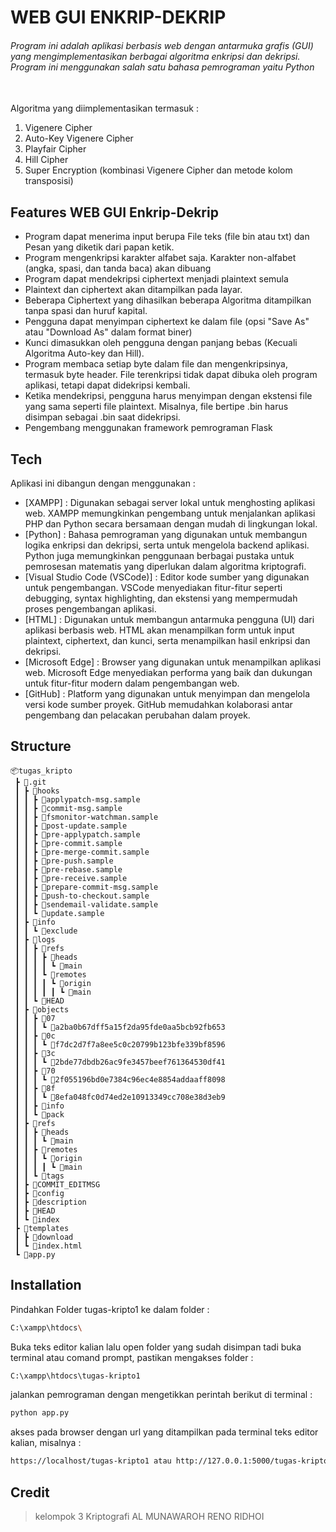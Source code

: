 # WEB GUI ENKRIP-DEKRIP
###### Program ini adalah aplikasi berbasis web dengan antarmuka grafis (GUI) yang mengimplementasikan berbagai algoritma enkripsi dan dekripsi. Program ini menggunakan salah satu bahasa pemrograman yaitu Python
\
Algoritma yang diimplementasikan termasuk :
1. Vigenere Cipher
2. Auto-Key Vigenere Cipher
3. Playfair Cipher
4. Hill Cipher
5. Super Encryption (kombinasi Vigenere Cipher dan metode kolom transposisi)


## Features WEB GUI Enkrip-Dekrip

- Program dapat menerima input berupa File teks (file bin atau txt) dan Pesan yang diketik dari papan ketik.
- Program mengenkripsi karakter alfabet saja. Karakter non-alfabet (angka, spasi, dan tanda baca) akan dibuang
- Program dapat mendekripsi ciphertext menjadi plaintext semula
- Plaintext dan ciphertext akan ditampilkan pada layar.
- Beberapa Ciphertext yang dihasilkan beberapa Algoritma ditampilkan tanpa spasi dan huruf kapital.
- Pengguna dapat menyimpan ciphertext ke dalam file (opsi "Save As" atau "Download As" dalam format biner)
- Kunci dimasukkan oleh pengguna dengan panjang bebas (Kecuali Algoritma Auto-key dan Hill).
- Program membaca setiap byte dalam file dan mengenkripsinya, termasuk byte header. File terenkripsi tidak dapat dibuka oleh program aplikasi, tetapi dapat didekripsi kembali.
- Ketika mendekripsi, pengguna harus menyimpan dengan ekstensi file yang sama seperti file plaintext. Misalnya, file bertipe .bin harus disimpan sebagai .bin saat didekripsi.
- Pengembang menggunakan framework pemrograman Flask


## Tech

Aplikasi ini dibangun dengan menggunakan :
- [XAMPP] : Digunakan sebagai server lokal untuk menghosting aplikasi web. XAMPP memungkinkan pengembang untuk menjalankan aplikasi PHP dan Python secara bersamaan dengan mudah di lingkungan lokal.
- [Python] : Bahasa pemrograman yang digunakan untuk membangun logika enkripsi dan dekripsi, serta untuk mengelola backend aplikasi. Python juga memungkinkan penggunaan berbagai pustaka untuk pemrosesan matematis yang diperlukan dalam algoritma kriptografi.
- [Visual Studio Code (VSCode)] : Editor kode sumber yang digunakan untuk pengembangan. VSCode menyediakan fitur-fitur seperti debugging, syntax highlighting, dan ekstensi yang mempermudah proses pengembangan aplikasi.
- [HTML] : Digunakan untuk membangun antarmuka pengguna (UI) dari aplikasi berbasis web. HTML akan menampilkan form untuk input plaintext, ciphertext, dan kunci, serta menampilkan hasil enkripsi dan dekripsi.
- [Microsoft Edge] : Browser yang digunakan untuk menampilkan aplikasi web. Microsoft Edge menyediakan performa yang baik dan dukungan untuk fitur-fitur modern dalam pengembangan web.
- [GitHub] : Platform yang digunakan untuk menyimpan dan mengelola versi kode sumber proyek. GitHub memudahkan kolaborasi antar pengembang dan pelacakan perubahan dalam proyek.

## Structure
```
📦tugas_kripto
 ┣ 📂.git
 ┃ ┣ 📂hooks
 ┃ ┃ ┣ 📜applypatch-msg.sample
 ┃ ┃ ┣ 📜commit-msg.sample
 ┃ ┃ ┣ 📜fsmonitor-watchman.sample
 ┃ ┃ ┣ 📜post-update.sample
 ┃ ┃ ┣ 📜pre-applypatch.sample
 ┃ ┃ ┣ 📜pre-commit.sample
 ┃ ┃ ┣ 📜pre-merge-commit.sample
 ┃ ┃ ┣ 📜pre-push.sample
 ┃ ┃ ┣ 📜pre-rebase.sample
 ┃ ┃ ┣ 📜pre-receive.sample
 ┃ ┃ ┣ 📜prepare-commit-msg.sample
 ┃ ┃ ┣ 📜push-to-checkout.sample
 ┃ ┃ ┣ 📜sendemail-validate.sample
 ┃ ┃ ┗ 📜update.sample
 ┃ ┣ 📂info
 ┃ ┃ ┗ 📜exclude
 ┃ ┣ 📂logs
 ┃ ┃ ┣ 📂refs
 ┃ ┃ ┃ ┣ 📂heads
 ┃ ┃ ┃ ┃ ┗ 📜main
 ┃ ┃ ┃ ┗ 📂remotes
 ┃ ┃ ┃ ┃ ┗ 📂origin
 ┃ ┃ ┃ ┃ ┃ ┗ 📜main
 ┃ ┃ ┗ 📜HEAD
 ┃ ┣ 📂objects
 ┃ ┃ ┣ 📂07
 ┃ ┃ ┃ ┗ 📜a2ba0b67dff5a15f2da95fde0aa5bcb92fb653
 ┃ ┃ ┣ 📂0c
 ┃ ┃ ┃ ┗ 📜f7dc2d7f7a8ee5c0c20799b123bfe339bf8596
 ┃ ┃ ┣ 📂3c
 ┃ ┃ ┃ ┗ 📜2bde77dbdb26ac9fe3457beef761364530df41
 ┃ ┃ ┣ 📂70
 ┃ ┃ ┃ ┗ 📜2f055196bd0e7384c96ec4e8854addaaff8098
 ┃ ┃ ┣ 📂8f
 ┃ ┃ ┃ ┗ 📜8efa048fc0d74ed2e10913349cc708e38d3eb9
 ┃ ┃ ┣ 📂info
 ┃ ┃ ┗ 📂pack
 ┃ ┣ 📂refs
 ┃ ┃ ┣ 📂heads
 ┃ ┃ ┃ ┗ 📜main
 ┃ ┃ ┣ 📂remotes
 ┃ ┃ ┃ ┗ 📂origin
 ┃ ┃ ┃ ┃ ┗ 📜main
 ┃ ┃ ┗ 📂tags
 ┃ ┣ 📜COMMIT_EDITMSG
 ┃ ┣ 📜config
 ┃ ┣ 📜description
 ┃ ┣ 📜HEAD
 ┃ ┗ 📜index
 ┣ 📂templates
 ┃ ┣ 📂download
 ┃ ┗ 📜index.html
 ┗ 📜app.py
```
## Installation
Pindahkan Folder tugas-kripto1 ke dalam folder :
```sh
C:\xampp\htdocs\
```
Buka teks editor kalian lalu open folder yang sudah disimpan tadi
buka terminal atau comand prompt, pastikan mengakses folder :
```sh
C:\xampp\htdocs\tugas-kripto1
```
jalankan pemrograman dengan mengetikkan perintah berikut di terminal :
```sh
python app.py
```
akses pada browser dengan url yang ditampilkan pada terminal teks editor kalian, misalnya :
```sh
https://localhost/tugas-kripto1 atau http://127.0.0.1:5000/tugas-kripto1
```

## Credit
> kelompok 3 Kriptografi
> AL MUNAWAROH 
> RENO RIDHOI


